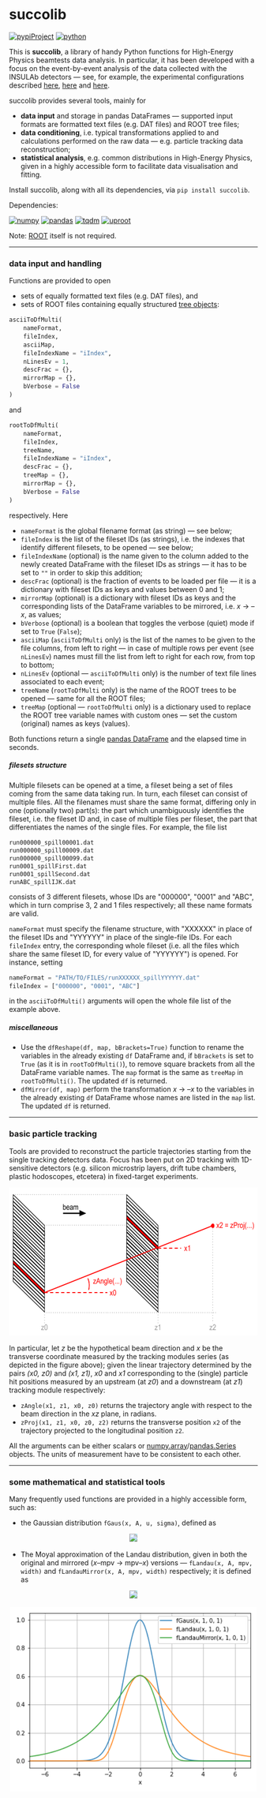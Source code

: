 # succolib

[![pypiProject](https://img.shields.io/pypi/v/succolib.svg)](https://pypi.org/project/succolib/) [![python](https://img.shields.io/badge/python-3-blue.svg)](https://www.python.org/)

This is **succolib**, a library of handy Python functions for High-Energy Physics beamtests data analysis. In particular, it has been developed with a focus on the event-by-event analysis of the data collected with the INSULAb detectors &mdash; see, for example, the experimental configurations described [here](http://cds.cern.ch/record/2672249), [here](http://hdl.handle.net/10277/857) and [here](http://cds.cern.ch/record/1353904).

succolib provides several tools, mainly for
* **data input** and storage in pandas DataFrames &mdash; supported input formats are formatted text files (e.g. DAT files) and ROOT tree files;
* **data conditioning**, i.e. typical transformations applied to and calculations performed on the raw data &mdash; e.g. particle tracking data reconstruction;
* **statistical analysis**, e.g. common distributions in High-Energy Physics, given in a highly accessible form to facilitate data visualisation and fitting.

Install succolib, along with all its dependencies, via `pip install succolib`.

Dependencies:

[![numpy](https://img.shields.io/badge/numpy-blue.svg)](https://numpy.org/) [![pandas](https://img.shields.io/badge/pandas-blue.svg)](https://pandas.pydata.org/) [![tqdm](https://img.shields.io/badge/tqdm-blue.svg)](https://github.com/tqdm/tqdm) [![uproot](https://img.shields.io/badge/uproot-blue.svg)](https://github.com/scikit-hep/uproot)

Note: [ROOT](https://root.cern.ch/) itself is not required.

---

### data input and handling

Functions are provided to open
* sets of equally formatted text files (e.g. DAT files), and
* sets of ROOT files containing equally structured [tree objects](https://root.cern.ch/doc/master/classTTree.html):

```python
asciiToDfMulti(
    nameFormat,
    fileIndex,
    asciiMap,
    fileIndexName = "iIndex",
    nLinesEv = 1,
    descFrac = {},
    mirrorMap = {},
    bVerbose = False
)
```
and
```python
rootToDfMulti(
    nameFormat,
    fileIndex,
    treeName,
    fileIndexName = "iIndex",
    descFrac = {},
    treeMap = {},
    mirrorMap = {},
    bVerbose = False
)
```
respectively. Here
* `nameFormat` is the global filename format (as string) &mdash; see below; 
* `fileIndex` is the list of the fileset IDs (as strings), i.e. the indexes that identify different filesets, to be opened &mdash; see below; 
* `fileIndexName` (optional) is the name given to the column added to the newly created DataFrame with the fileset IDs as strings &mdash; it has to be set to `""` in order to skip this addition; 
* `descFrac` (optional) is the fraction of events to be loaded per file &mdash; it is a dictionary with fileset IDs as keys and values between 0 and 1;
* `mirrorMap` (optional) is a dictionary with fileset IDs as keys and the corresponding lists of the DataFrame variables to be mirrored, i.e. *x* &rarr; *&ndash;x*, as values;
* `bVerbose` (optional) is a boolean that toggles the verbose (quiet) mode if set to `True` (`False`);
* `asciiMap` (`asciiToDfMulti` only) is the list of the names to be given to the file columns, from left to right &mdash; in case of multiple rows per event (see `nLinesEv`) names must fill the list from left to right for each row, from top to bottom;
* `nLinesEv` (optional &mdash; `asciiToDfMulti` only) is the number of text file lines associated to each event;
* `treeName` (`rootToDfMulti` only) is the name of the ROOT trees to be opened &mdash; same for all the ROOT files;
* `treeMap` (optional &mdash; `rootToDfMulti` only) is a dictionary used to replace the ROOT tree variable names with custom ones &mdash; set the custom (original) names as keys (values).

Both functions return a single [pandas DataFrame](https://pandas.pydata.org/pandas-docs/stable/reference/frame.html) and the elapsed time in seconds.

##### filesets structure

Multiple filesets can be opened at a time, a fileset being a set of files coming from the same data taking run. In turn, each fileset can consist of multiple files. All the filenames must share the same format, differing only in one (optionally two) part(s): the part which unambiguously identifies the fileset, i.e. the fileset ID and, in case of multiple files per fileset, the part that differentiates the names of the single files. For example, the file list
```shell
run000000_spill00001.dat
run000000_spill00009.dat
run000000_spill00099.dat
run0001_spillFirst.dat
run0001_spillSecond.dat
runABC_spillIJK.dat
```
consists of 3 different filesets, whose IDs are "000000", "0001" and "ABC", which in turn comprise 3, 2 and 1 files respectively; all these name formats are valid.

`nameFormat` must specify the filename structure, with "XXXXXX" in place of the fileset IDs and "YYYYYY" in place of the single-file IDs. For each `fileIndex` entry, the corresponding whole fileset (i.e. all the files which share the same fileset ID, for every value of "YYYYYY")  is opened. For instance, setting
```python
nameFormat = "PATH/TO/FILES/runXXXXXX_spillYYYYYY.dat"
fileIndex = ["000000", "0001", "ABC"]
```
in the `asciiToDfMulti()` arguments will open the whole file list of the example above.

##### miscellaneous

* Use the `dfReshape(df, map, bBrackets=True)` function to rename the variables in the already existing `df` DataFrame and, if `bBrackets` is set to `True` (as it is in `rootToDfMulti()`), to remove square brackets from all the DataFrame variable names. The `map` format is the same as `treeMap` in `rootToDfMulti()`. The updated `df` is returned.
* `dfMirror(df, map)` perform the transformation *x* &rarr; *&ndash;x* to the variables in the already existing `df` DataFrame whose names are listed in the `map` list. The updated `df` is returned.

---

### basic particle tracking

Tools are provided to reconstruct the particle trajectories starting from the single tracking detectors data. Focus has been put on 2D tracking with 1D-sensitive detectors (e.g. silicon microstrip layers, drift tube chambers, plastic hodoscopes, etcetera) in fixed-target experiments. 

<p align="center">
    <img src="./readme_pics/succolib_tracking_scheme.png" alt="readme_pics/succolib_tracking_scheme.png" width="628" height="300">
</p>

In particular, let *z* be the hypothetical beam direction and *x* be the transverse coordinate measured by the tracking modules series (as depicted in the figure above); given the linear trajectory determined by the pairs *(x0, z0)* and *(x1, z1)*, *x0* and *x1* corresponding to the (single) particle hit positions measured by an upstream (at *z0*) and a downstream (at *z1*) tracking module respectively:
* `zAngle(x1, z1, x0, z0)` returns the trajectory angle with respect to the beam direction in the *xz* plane, in radians.
* `zProj(x1, z1, x0, z0, z2)` returns the transverse position `x2` of the trajectory projected to the longitudinal position `z2`.

All the arguments can be either scalars or [numpy.array](https://numpy.org/doc/stable/reference/arrays.ndarray.html)/[pandas.Series](https://pandas.pydata.org/pandas-docs/stable/reference/series.html) objects. The units of measurement have to be consistent to each other.

---

### some mathematical and statistical tools

Many frequently used functions are provided in a highly accessible form, such as:
* the Gaussian distribution `fGaus(x, A, u, sigma)`, defined as
<p align="center">
  <img src="https://render.githubusercontent.com/render/math?math=\large f(x) = A \exp \big[ {-(x - u)^2} \over {2 \sigma^2} \big]." style="background-color:powderblue;">
</p>

* The Moyal approximation of the Landau distribution, given in both the original and mirrored (*x*&ndash;mpv &rarr; mpv&ndash;*x*) versions &mdash; `fLandau(x, A, mpv, width)` and `fLandauMirror(x, A, mpv, width)` respectively; it is defined as
<p align="center">
    <img src="https://render.githubusercontent.com/render/math?math=\large f(x) = A \exp \big\{ - {1 \over 2} \big[ {{x - \mathrm{mpv}} \over \mathrm{width}} %2B {\exp\big( {{x - \mathrm{mpv}} \over \mathrm{width}} \big)} \big] \big\}." style="background-color:powderblue;">
</p>

<p align="center">
  <img src="./readme_pics/test_plots_statDistros.png" alt="readme_pics/test_plots_statDistros.png" width="500" height="375">
</p>
